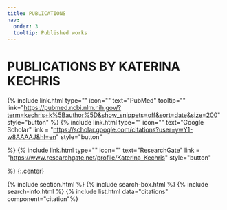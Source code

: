 ```yaml
---
title: PUBLICATIONS
nav:
  order: 3
  tooltip: Published works
---
```


# PUBLICATIONS BY KATERINA KECHRIS

{%
  include link.html
  type=""
  icon=""
  text="PubMed"
  tooltip=""
  link="https://pubmed.ncbi.nlm.nih.gov/?term=kechris+k%5Bauthor%5D&show_snippets=off&sort=date&size=200"
  style="button"
%}
{%
  include link.html
  type=""
  icon=""
  text="Google Scholar"
  link = "https://scholar.google.com/citations?user=ywY1-w8AAAAJ&hl=en"
  style="button"

%}
{%
  include link.html
  type=""
  icon=""
  text="ResearchGate"
  link = "https://www.researchgate.net/profile/Katerina_Kechris"
  style="button"

%}
{:.center}

{% include section.html %}
{% include search-box.html %}
{% include search-info.html %}
{% include list.html data="citations" component="citation"%}
